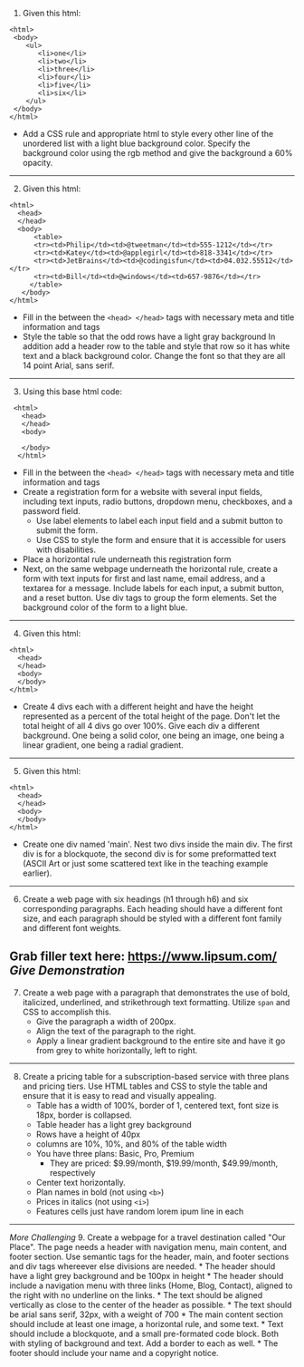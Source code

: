 1. Given this html:
  ```
  <html>
   <body>
      <ul>
         <li>one</li>
         <li>two</li>
         <li>three</li>
         <li>four</li>
         <li>five</li>
         <li>six</li>
      </ul>
   </body>
  </html>
  ```
  * Add a CSS rule and appropriate html to style every other line of the unordered list with a light blue background color. Specify the background color using the rgb method and give the background a 60% opacity.
  ---
2. Given this html:
  ```
  <html>
    <head>
    </head>
    <body>
        <table>
        <tr><td>Philip</td><td>@tweetman</td><td>555-1212</td></tr>
        <tr><td>Katey</td><td>@applegirl</td><td>818-3341</td></tr>
        <tr><td>JetBrains</td><td>@codingisfun</td><td>04.032.55512</td></tr>
        <tr><td>Bill</td><td>@windows</td><td>657-9876</td></tr>
       </table>
     </body>
  </html>
  ```
  * Fill in the between the `<head> </head>` tags with necessary meta and title information and tags
  * Style the table so that the odd rows have a light gray background In addition add a header row to the table and style that row so it has white text and a black background color. Change the font so that they are all 14 point Arial, sans serif.
---
3. Using this base html code:
  ```
   <html>
     <head>
     </head>
     <body>

     </body>
    </html>
  ```
  * Fill in the between the `<head> </head>` tags with necessary meta and title information and tags
  * Create a registration form for a website with several input fields, including text inputs, radio buttons, dropdown menu, checkboxes, and a password field. 
    * Use label elements to label each input field and a submit button to submit the form.
    * Use CSS to style the form and ensure that it is accessible for users with disabilities.
  * Place a horizontal rule underneath this registration form
  * Next, on the same webpage underneath the horizontal rule, create a form with text inputs for first and last name, email address, and a textarea for a message. Include labels for each input, a submit button, and a reset button. Use div tags to group the form elements. Set the background color of the form to a light blue.
---
4. Given this html:
  ```
  <html>
    <head>
    </head>
    <body>
    </body>
  </html>
  ```
  * Create 4 divs each with a different height and have the height represented as a percent of the total height of the page. Don't let the total height of all 4 divs go over 100%. Give each div a different background. One being a solid color, one being an image, one being a linear gradient, one being a radial gradient.
---
5. Given this html:
  ```
  <html>
    <head>
    </head>
    <body>
    </body>
  </html>
  ```
  * Create one div named 'main'. Nest two divs inside the main div. The first div is for a blockquote, the second div is for some preformatted text (ASCII Art or just some scattered text like in the teaching example earlier).
---
6. Create a web page with six headings (h1 through h6) and six corresponding paragraphs. Each heading should have a different font size, and each paragraph should be styled with a different font family and different font weights.

Grab filler text here: https://www.lipsum.com/  *Give Demonstration*
---
7. Create a web page with a paragraph that demonstrates the use of bold, italicized, underlined, and strikethrough text formatting.  Utilize `span` and CSS to accomplish this.
    * Give the paragraph a width of 200px.
    * Align the text of the paragraph to the right.
    * Apply a linear gradient background to the entire site and have it go from grey to white horizontally, left to right.
---
8. Create a pricing table for a subscription-based service with three plans and pricing tiers. Use HTML tables and CSS to style the table and ensure that it is easy to read and visually appealing. 
    * Table has a width of 100%, border of 1, centered text, font size is 18px, border is collapsed.
    * Table header has a light grey background
    * Rows have a height of 40px
    * columns are 10%, 10%, and 80% of the table width
    * You have three plans: Basic, Pro, Premium
      * They are priced: $9.99/month, $19.99/month, $49.99/month, respectively
    * Center text horizontally.
    * Plan names in bold (not using `<b>`)
    * Prices in italics (not using `<i>`)
    * Features cells just have random lorem ipum line in each
    
---
*More Challenging*
9. Create a webpage for a travel destination called "Our Place". The page needs a header with navigation menu, main content, and footer section. Use semantic tags for the header, main, and footer sections and div tags whereever else divisions are needed.
    * The header should have a light grey background and be 100px in height
    * The header should include a navigation menu with three links (Home, Blog, Contact), aligned to the right with no underline on the links.
      * The text should be aligned vertically as close to the center of the header as possible.
      * The text should be arial sans serif, 32px, with a weight of 700
    * The main content section should include at least one image, a horizontal rule, and some text.
      * Text should include a blockquote, and a small pre-formated code block. Both with styling of background and text. Add a border to each as well.
    * The footer should include your name and a copyright notice.
  
